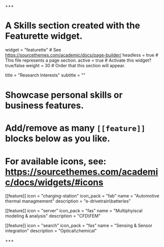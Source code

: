+++
# A Skills section created with the Featurette widget.
widget = "featurette"  # See https://sourcethemes.com/academic/docs/page-builder/
headless = true  # This file represents a page section.
active = true  # Activate this widget? true/false
weight = 30  # Order that this section will appear.

title = "Research Interests"
subtitle = ""

# Showcase personal skills or business features.
# 
# Add/remove as many `[[feature]]` blocks below as you like.
# 
# For available icons, see: https://sourcethemes.com/academic/docs/widgets/#icons

[[feature]]
  icon = "charging-station"
  icon_pack = "fab"
  name = "Automotive thermal managmement"
  description = "e-drivetrain\\batteries"
  
[[feature]]
  icon = "server"
  icon_pack = "fas"
  name = "Multiphyiscal modeling & analysis"
  description = "CFD\\FEM"  
  
[[feature]]
  icon = "search"
  icon_pack = "fas"
  name = "Sensing & Sensor integration"
  description = "Optical\\chemical"

+++

